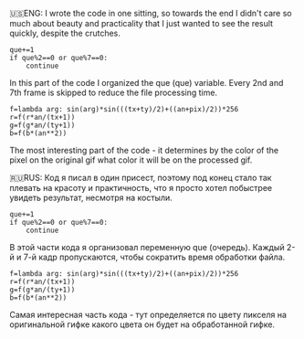 🇺🇸ENG:
I wrote the code in one sitting, so towards the end I didn't care so much about beauty and practicality that I just wanted to see the result quickly, despite the crutches.

	que+=1
	if que%2==0 or que%7==0:
		continue
In this part of the code I organized the que (que) variable. Every 2nd and 7th frame is skipped to reduce the file processing time.

	f=lambda arg: sin(arg)*sin(((tx+ty)/2)+((an+pix)/2))*256
	r=f(r*an/(tx+1))
	g=f(g*an/(ty+1))
	b=f(b*(an**2)) 
The most interesting part of the code - it determines by the color of the pixel on the original gif what color it will be on the processed gif.

🇷🇺RUS:
Код я писал в один присест, поэтому под конец стало так плевать на красоту и практичность, что я просто хотел побыстрее увидеть результат, несмотря на костыли.

	que+=1
	if que%2==0 or que%7==0:
		continue
В этой части кода я организовал переменную que (очередь). Каждый 2-й и 7-й кадр пропускаются, чтобы сократить время обработки файла.

	f=lambda arg: sin(arg)*sin(((tx+ty)/2)+((an+pix)/2))*256
	r=f(r*an/(tx+1))
	g=f(g*an/(ty+1))
	b=f(b*(an**2)) 
Самая интересная часть кода - тут определяется по цвету пикселя на оригинальной гифке какого цвета он будет на обработанной гифке.

